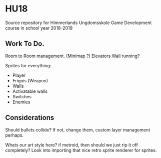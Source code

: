 # HU18
Source repository for Himmerlands Ungdomsskole Game Development course in school year 2018-2019

## Work To Do.
Room to Room management. (Minimap ?)
Elevators
Wall running?

Sprites for everything:
 - Player
 - Frignis (Weapon)
 - Walls
  - Activatable walls
 - Switches
 - Enemies


## Considerations
Should bullets collide? If not, change them, custom layer management perhaps.

Whats our art style here? if metroid, then should we just rip it off completely?
Look into importing that nice retro sprite renderer for sprites.
